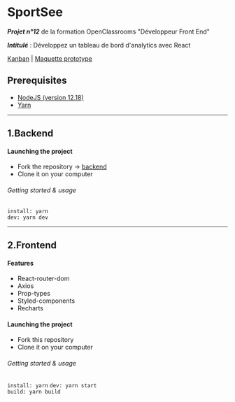 # SportSee

***Projet n°12*** de la formation OpenClassrooms "Développeur Front End"

***Intitulé*** : Développez un tableau de bord d'analytics avec React

[Kanban](https://www.notion.so/Tableau-de-bord-SportSee-6686aa4b5f44417881a4884c9af5669e)  | 
[Maquette prototype](https://www.figma.com/file/BMomGVZqLZb811mDMShpLu/UI-design-Sportify-FR)

## Prerequisites
- [NodeJS (version 12.18)](https://nodejs.org/en/)
- [Yarn](https://yarnpkg.com/)

---

## 1.Backend

#### Launching the project
- Fork the repository -> [backend](https://github.com/OpenClassrooms-Student-Center/P9-front-end-dashboard)
- Clone it on your computer
###### Getting started & usage
`install: yarn`<br>
`dev: yarn dev`

---

## 2.Frontend

#### Features
- React-router-dom
- Axios
- Prop-types
- Styled-components
- Recharts

#### Launching the project
- Fork this repository
- Clone it on your computer
###### Getting started & usage
`install: yarn`
`dev: yarn start`<br>
`build: yarn build`
